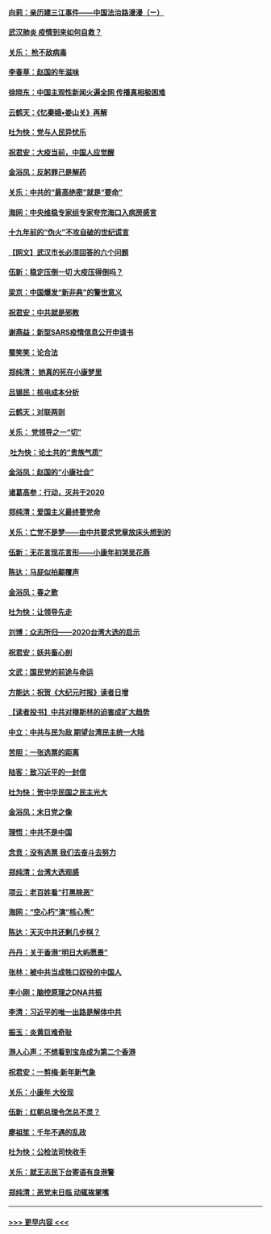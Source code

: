 #### [向莉：亲历建三江事件——中国法治路漫漫（ㄧ）](../pages/nsc993/n11827190.md?t=01290511) 
#### [武汉肺炎 疫情到来如何自救？](../pages/nsc993/n11827632.md?t=01290511) 
#### [关乐： 枪不敌病毒](../pages/nsc993/n11826746.md?t=01290511) 
#### [李春草：赵国的年滋味](../pages/nsc993/n11826321.md?t=01290511) 
#### [徐晓东：中国主观性新闻火遍全网 传播真相极困难](../pages/nsc993/n11826508.md?t=01290511) 
#### [云鹤天：《忆秦娥▪娄山关》再解](../pages/nsc993/n11824682.md?t=01290511) 
#### [吐为快：党与人民异忧乐](../pages/nsc993/n11824660.md?t=01290511) 
#### [祝君安：大疫当前，中国人应觉醒](../pages/nsc993/n11821946.md?t=01290511) 
#### [金浴凤：反躬罪己是解药](../pages/nsc993/n11820280.md?t=01290511) 
#### [关乐：中共的“最高绝密”就是“要命”](../pages/nsc993/n11816946.md?t=01290511) 
#### [海网：中央维稳专家组专家夸完海口入病房感言](../pages/nsc993/n11815138.md?t=01290511) 
#### [十九年前的“伪火”不攻自破的世纪谎言](../pages/nsc993/n11813238.md?t=01290511) 
#### [【网文】武汉市长必须回答的六个问题](../pages/nsc993/n11813848.md?t=01290511) 
#### [伍新：稳定压倒一切 大疫压得倒吗？](../pages/nsc993/n11812634.md?t=01290511) 
#### [梁京：中国爆发“新非典”的警世意义](../pages/nsc993/n11812554.md?t=01290511) 
#### [祝君安：中共就是邪教](../pages/nsc993/n11812431.md?t=01290511) 
#### [谢燕益：新型SARS疫情信息公开申请书](../pages/nsc993/n11808840.md?t=01290511) 
#### [蜀笑笑：论合法](../pages/nsc993/n11808064.md?t=01290511) 
#### [郑纯清： 她真的死在小康梦里](../pages/nsc993/n11806623.md?t=01290511) 
#### [吕锡民：核电成本分析](../pages/nsc993/n11806284.md?t=01290511) 
#### [云鹤天：对联两则](../pages/nsc993/n11805957.md?t=01290511) 
#### [关乐： 党领导之一“切”](../pages/nsc993/n11804505.md?t=01290511) 
#### [ 吐为快：论土共的“贵族气质”](../pages/nsc993/n11804490.md?t=01290511) 
#### [金浴凤：赵国的“小康社会”](../pages/nsc993/n11804452.md?t=01290511) 
#### [诸葛高参：行动，灭共于2020](../pages/nsc993/n11804120.md?t=01290511) 
#### [郑纯清：爱国主义最终要党命](../pages/nsc993/n11802197.md?t=01290511) 
#### [关乐：亡党不是梦——由中共要求党章放床头想到的](../pages/nsc993/n11802156.md?t=01290511) 
#### [伍新：无花言现花言形——小康年初哭吴花燕](../pages/nsc993/n11800044.md?t=01290511) 
#### [陈达：马屁似拍颠覆声](../pages/nsc993/n11800010.md?t=01290511) 
#### [金浴凤：春之歌](../pages/nsc993/n11797687.md?t=01290511) 
#### [吐为快：让领导先走](../pages/nsc993/n11797512.md?t=01290511) 
#### [刘博：众志所归——2020台湾大选的启示](../pages/nsc993/n11796878.md?t=01290511) 
#### [祝君安：妖共畜心剖](../pages/nsc993/n11794273.md?t=01290511) 
#### [文武：国民党的前途与命运](../pages/nsc993/n11794198.md?t=01290511) 
#### [方能达：祝贺《大纪元时报》读者日增](../pages/nsc993/n11793807.md?t=01290511) 
#### [【读者投书】中共对穆斯林的迫害成扩大趋势](../pages/nsc993/n11791371.md?t=01290511) 
#### [中立：中共与民为敌 期望台湾民主统一大陆](../pages/nsc993/n11790392.md?t=01290511) 
#### [苦胆：一张选票的距离](../pages/nsc993/n11788914.md?t=01290511) 
#### [陆客：致习近平的一封信](../pages/nsc993/n11788867.md?t=01290511) 
#### [吐为快：贺中华民国之民主光大](../pages/nsc993/n11788618.md?t=01290511) 
#### [金浴凤：末日党之像](../pages/nsc993/n11787475.md?t=01290511) 
#### [理悟：中共不是中国](../pages/nsc993/n11787463.md?t=01290511) 
#### [念贲：没有选票  我们去奋斗去努力](../pages/nsc993/n11787398.md?t=01290511) 
#### [郑纯清：台湾大选观感](../pages/nsc993/n11786210.md?t=01290511) 
#### [项云：老百姓看“打黑除恶”](../pages/nsc993/n11785398.md?t=01290511) 
#### [海网：“空心朽”演“核心秀”](../pages/nsc993/n11783874.md?t=01290511) 
#### [陈达：天灭中共还剩几步棋？](../pages/nsc993/n11783719.md?t=01290511) 
#### [丹丹：关于香港“明日大屿愿景”](../pages/nsc993/n11783273.md?t=01290511) 
#### [张林：被中共当成牲口奴役的中国人](../pages/nsc993/n11782397.md?t=01290511) 
#### [李小刚：脑控原理之DNA共振](../pages/nsc993/n11780962.md?t=01290511) 
#### [李清：习近平的唯一出路是解体中共](../pages/nsc993/n11780866.md?t=01290511) 
#### [振玉：炎黄巨难奇耻](../pages/nsc993/n11779632.md?t=01290511) 
#### [港人心声：不想看到宝岛成为第二个香港](../pages/nsc993/n11778817.md?t=01290511) 
#### [祝君安：一剪梅‧新年新气象](../pages/nsc993/n11776340.md?t=01290511) 
#### [关乐：小康年 大役现](../pages/nsc993/n11774213.md?t=01290511) 
#### [伍新：红朝总理令怎总不灵？](../pages/nsc993/n11770813.md?t=01290511) 
#### [廖祖笙：千年不遇的乱政](../pages/nsc993/n11770373.md?t=01290511) 
#### [吐为快：公检法司快收手](../pages/nsc993/n11770359.md?t=01290511) 
#### [关乐：就王志民下台寄语有良港警](../pages/nsc993/n11769903.md?t=01290511) 
#### [郑纯清：恶党末日临 动辄挨掌嘴](../pages/nsc993/n11769356.md?t=01290511) 

----
#### [ >>> 更早内容 <<< ](../indexes/nsc993-earlier.md)
